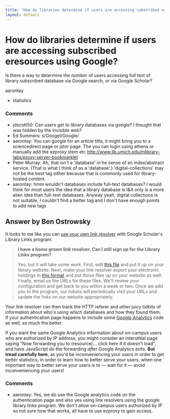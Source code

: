 ```yaml
---
title: "How do libraries determine if users are accessing subscribed eresources using Google?"
layout: default
---
```

How do libraries determine if users are accessing subscribed eresources using Google?
=====================
Is there a way to determine the number of users accessing full text of
library subscribed database via Google search, or via Google Scholar?

aarontay

<ul class="tags"><li class="tag">statistics</li></ul>

### Comments ###
* jdscott50: Can users get to library databases via google? I thought that was hidden
by the invisible web?
* Ed Summers: s/Googel/Google/
* aarontay: You can google for an article title, it might bring you to a
sciencedirect page or jstor page. The you can login using athens or
manually add the ezproxy stem etc
http://www.lib.umich.edu/mlibrary-labs/proxy-server-bookmarklet
* Peter Murray: Ah, that isn't a 'database' in he sense of an index/abstract service.
(That is what I think of as a 'database'.) 'digital-collections' may not
be the best tag either because that is commonly used for library-hosted
content.
* aarontay: hmm wouldn't databases include full-text databases? I would think for
most users the idea that a library database is I&A only is a more alien
idea than full-text databases. Anyway yeah, digital collections is not
suitable, I couldn't find a better tag and I don't have enough points to
add new tags


Answer by Ben Ostrowsky
----------------
It looks to me like you can [use your own link
resolver](http://scholar.google.com/intl/en/scholar/libraries.html#start4)
with Google Scholar's Library Links program:

> **I have a home grown link resolver. Can I still sign up for the
> Library Links program?**
>
> Yes, but it will take some work. First, edit [this
> file](http://scholar.google.com/intl/en/scholar/institutional_links.xml)
> and put it up on your library website. Next, make your link resolver
> export your electronic holdings in [this
> format](http://scholar.google.com/intl/en/scholar/institutional_holdings.xml)
> and put those files up on your website as well. Finally, email us the
> URLs for these files. We'll review your configuration and get back to
> you within a week or two. Once we add you to the program, our robots
> will periodically visit your URLs and update the links on our website
> appropriately.

Your link resolver can then track the HTTP referer and other juicy
tidbits of information about who's using which databases and how they
found them. If your authentication page happens to include some [Google
Analytics](http://www.google.com/analytics/) code as well, so much the
better.

If you want the same Google Analytics information about on-campus users
who are authorized by IP address, you might consider an interstitial
page saying "Now forwarding you to (resource)... click here if it
doesn't load", and have JavaScript do the forwarding *after* Google
Analytics exits. **But tread carefully here**, as you'd be
inconveniencing your users in order to get better statistics, in order
to learn how to better serve your users, when one important way to
better serve your users is to — wait for it — avoid inconveniencing your
users!

### Comments ###
* aarontay: Yes, we do use the Google analytics code on the authentication page and
also yes using link resolvers using the google library links program. We
don't allow on-campus users authorized by IP so not sure how that works,
all have to use ezproxy to gain access.


